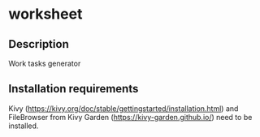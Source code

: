 # worksheet

## Description

Work tasks generator

## Installation requirements

Kivy (https://kivy.org/doc/stable/gettingstarted/installation.html) and FileBrowser from Kivy Garden (https://kivy-garden.github.io/) need to be installed.